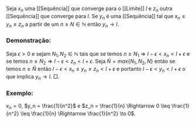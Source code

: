 Seja $x_n$ uma [[Sequência]] que converge para o [[Limite]] $l$ e $z_n$ outra [[Sequência]] que converge para $l$. Se $y_n$ é uma [[Sequência]] tal que $x_n\leq y_n \leq z_n$ a partir de um $n \geq N\in \mathbb{N}$ então $y_n \to l$.
### Demonstração:
Seja $\epsilon > 0$ e sejam $N_1, N_2 \in \mathbb{N}$ tais que se temos $n\geq N_1 \Rightarrow l-\epsilon < x_n < l+\epsilon$ e se temos $n\geq N_2 \Rightarrow l-\epsilon < z_n < l+\epsilon$. Seja $\tilde{N} = max\{N_1, N_2, N\}$ então se temos $n\geq \tilde{N}$ então $l-\epsilon < x_n \leq y_n \leq z_n < l+\epsilon$ e portanto $l-\epsilon < y_n < l+\epsilon$ o que implica $y_n \to l$. $\Box$.

### Exemplo:
$x_n = 0$, $y_n = \frac{1}{n^2}$ e $z_n = \frac{1}{n} \Rightarrow 0 \leq \frac{1}{n^2} \leq \frac{1}{n} \Rightarrow \frac{1}{n^2} \to 0$. 